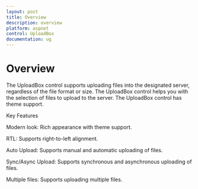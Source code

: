 ```yaml
---
layout: post
title: Overview
description: overview
platform: aspnet
control: UploadBox
documentation: ug
---
```


# Overview

The UploadBox control supports uploading files into the designated server, regardless of the file format or size. The UploadBox control helps you with the selection of files to upload to the server. The UploadBox control has theme support.

Key Features

Modern look: Rich appearance with theme support.

RTL: Supports right-to-left alignment.

Auto Upload: Supports manual and automatic uploading of files.

Sync/Async Upload: Supports synchronous and asynchronous uploading of files.

Multiple files: Supports uploading multiple files.

